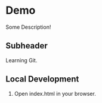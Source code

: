 # Demo
Some Description!

## Subheader

Learning Git.

## Local Development

1. Open index.html in your browser.
